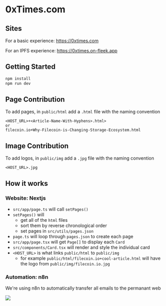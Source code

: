 # 0xTimes.com

## Sites

For a basic experience: https://0xtimes.com

For an IPFS experience: https://0xtimes.on-fleek.app

## Getting Started

```bash
npm install
npm run dev
```

## Page Contribution

To add pages, in `public/html` add a `.html` file with the naming convention

```
<HOST_URL>+<Article-Name-With-Hyphens>.html>
or
filecoin.io+Why-Filecoin-is-Changing-Storage-Ecosystem.html
```

## Image Contribution

To add logos, in `public/img` add a `.jpg` file with the naming convention

```
<HOST_URL>.jpg
```

## How it works

### Website: Nextjs

- `src/app/page.ts` will call `setPages()`
- `setPages()` will
  - get all of the `html` files
  - sort them by reverse chronological order
  - set pages in `src/utils/pages.json`
- `page.ts` will loop through `pages.json` to create each page
- `src/app/page.tsx` will get `Page[]` to display each `Card`
- `src/components/Card.tsx` will render and style the individual card
- `<HOST_URL>` is what links `public/html` to `public/img`
  - for example `public/html/filecoin.io+cool-article.html` will have the logo from `public/img/filecoin.io.jpg`

### Automation: n8n

We're using n8n to automatically transfer all emails to the permanant web

![](https://github.com/user-attachments/assets/4e750f40-1496-4518-b8a6-8f6a472f0a47)
